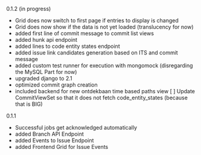 0.1.2 (in progress)
- Grid does now switch to first page if entries to display is changed
- Grid does now show if the data is not yet loaded (translucency for now)
- added first line of commit message to commit list views
- added hunk api endpoint
- added lines to code entity states endpoint
- added issue link candidates generation based on ITS and commit message
- added custom test runner for execution with mongomock (disregarding the MySQL Part for now)
- upgraded django to 2.1
- optimized commit graph creation
- included backend for new ontdekbaan time based paths view
[ ] Update CommitViewSet so that it does not fetch code_entity_states (because that is BIG)

0.1.1
- Successful jobs get acknowledged automatically
- added Branch API Endpoint
- added Events to Issue Endpoint
- added Frontend Grid for Issue Events